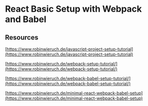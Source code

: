 # React Basic Setup with Webpack and Babel

## Resources

[https://www.robinwieruch.de/javascript-project-setup-tutorial](https://www.robinwieruch.de/javascript-project-setup-tutorial)

[https://www.robinwieruch.de/webpack-setup-tutorial/](https://www.robinwieruch.de/webpack-setup-tutorial/)

[https://www.robinwieruch.de/webpack-babel-setup-tutorial/](https://www.robinwieruch.de/webpack-babel-setup-tutorial/)

[https://www.robinwieruch.de/minimal-react-webpack-babel-setup](https://www.robinwieruch.de/minimal-react-webpack-babel-setup)
